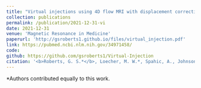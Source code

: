 ```yaml
---
title: "Virtual injections using 4D flow MRI with displacement corrections and constrained probabilistic streamlines"
collection: publications
permalink: /publication/2021-12-31-vi
date: 2021-12-31
venue: 'Magnetic Resonance in Medicine'
paperurl: 'http://gsroberts1.github.io/files/virtual_injection.pdf'
link: https://pubmed.ncbi.nlm.nih.gov/34971458/
code: 
github: https://github.com/gsroberts1/Virtual-Injection
citation: '<b>Roberts, G. S.*</b>, Loecher, M. W.*, Spahic, A., Johnson, K. M., Turski, P. A., Eisenmenger, L. B., and Wieben, O. (2022). &quot;Virtual injections using 4D flow MRI with displacement corrections and constrained probabilistic streamlines&quot;. <i> Magn Reson Med</i>, 87(5), 2495-2511. doi:https://doi.org/10.1002/mrm.29134'
---
```

*Authors contributed equally to this work.